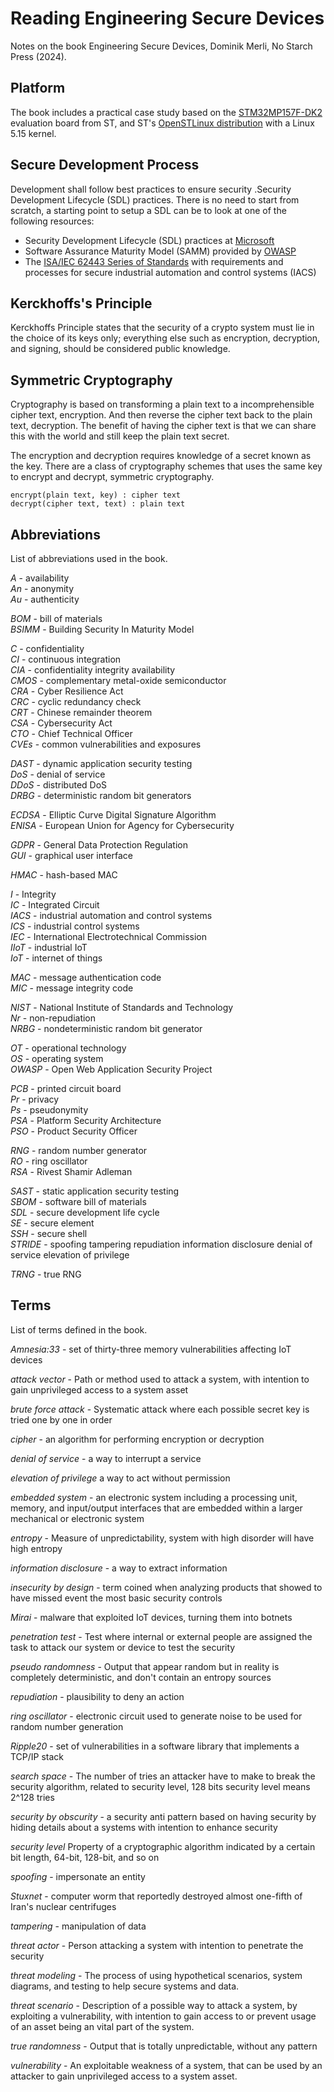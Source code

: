 # Reading Engineering Secure Devices

Notes on the book Engineering Secure Devices, Dominik Merli, No Starch Press (2024).

## Platform

The book includes a practical case study based on the [STM32MP157F-DK2](https://www.st.com/en/evaluation-tools/stm32mp157f-dk2.html) evaluation board from ST, and ST's [OpenSTLinux distribution](https://wiki.st.com/stm32mpu/wiki/Category:OpenSTLinux_distribution) with a Linux 5.15 kernel.

## Secure Development Process

Development shall follow best practices to ensure security .Security Development Lifecycle (SDL) practices. There is no need to start from scratch, a starting point to setup a SDL can be to look at one of the following resources:
- Security Development Lifecycle (SDL) practices at [Microsoft](https://www.microsoft.com/en-us/securityengineering/sdl/practices?oneroute=true)
- Software Assurance Maturity Model (SAMM) provided by [OWASP](https://owaspsamm.org/model/) 
- The [ISA/IEC 62443 Series of Standards](https://www.isa.org/standards-and-publications/isa-standards/isa-iec-62443-series-of-standards) with requirements and processes for secure industrial automation and control systems (IACS)

## Kerckhoffs's Principle

Kerckhoffs Principle states that the security of a crypto system must lie in the choice of its keys only; everything else such as encryption, decryption, and signing, should be considered public knowledge.

## Symmetric Cryptography

Cryptography is based on transforming a plain text to a incomprehensible cipher text, encryption. And then reverse the cipher text back to the plain text, decryption. The benefit of having the cipher text is that we can share this with the world and still keep the plain text secret. 

The encryption and decryption requires knowledge of a secret known as the key. There are a class of cryptography schemes that uses the same key to encrypt and decrypt, symmetric cryptography.  

```text
encrypt(plain text, key) : cipher text
decrypt(cipher text, text) : plain text
```

## Abbreviations

List of abbreviations used in the book.

*A* - availability  
*An* - anonymity  
*Au* - authenticity  

*BOM* - bill of materials  
*BSIMM* - Building Security In Maturity Model  

*C* - confidentiality  
*CI* - continuous integration  
*CIA* - confidentiality integrity availability  
*CMOS* - complementary metal-oxide semiconductor  
*CRA* - Cyber Resilience Act  
*CRC* - cyclic redundancy check  
*CRT* - Chinese remainder theorem  
*CSA* - Cybersecurity Act  
*CTO* - Chief Technical Officer  
*CVEs* - common vulnerabilities and exposures   

*DAST* - dynamic application security testing  
*DoS* - denial of service  
*DDoS* - distributed DoS  
*DRBG* - deterministic random bit generators  

*ECDSA* - Elliptic Curve Digital Signature Algorithm  
*ENISA* - European Union for Agency for Cybersecurity  

*GDPR* - General Data Protection Regulation  
*GUI* - graphical user interface  

*HMAC* - hash-based MAC  

*I* - Integrity  
*IC* - Integrated Circuit  
*IACS* - industrial automation and control systems  
*ICS* - industrial control systems  
*IEC* - International Electrotechnical Commission  
*IIoT* - industrial IoT  
*IoT* - internet of things  

*MAC* - message authentication code  
*MIC* - message integrity code  

*NIST* - National Institute of Standards and Technology  
*Nr* - non-repudiation  
*NRBG* - nondeterministic random bit generator  

*OT* - operational technology  
*OS* - operating system  
*OWASP* - Open Web Application Security Project  

*PCB* - printed circuit board  
*Pr* - privacy  
*Ps* - pseudonymity  
*PSA* - Platform Security Architecture  
*PSO* - Product Security Officer  

*RNG* - random number generator  
*RO* - ring oscillator  
*RSA* - Rivest Shamir Adleman

*SAST* - static application security testing  
*SBOM* - software bill of materials  
*SDL* - secure development life cycle  
*SE* - secure element  
*SSH* - secure shell  
*STRIDE* - spoofing tampering repudiation information  disclosure denial of service elevation of privilege  

*TRNG* - true RNG  

## Terms

List of terms defined in the book.

*Amnesia:33* - set of thirty-three memory vulnerabilities affecting IoT devices

*attack vector* - Path or method used to attack a system, with intention to gain unprivileged access to a system asset

*brute force attack* - Systematic attack where each possible secret key is tried one by one in order

*cipher* - an algorithm for performing encryption or decryption

*denial of service* - a way to interrupt a service

*elevation of privilege* a way to act without permission

*embedded system* - an electronic system including a processing unit, memory, and input/output interfaces that are embedded within a larger mechanical or electronic system

*entropy* - Measure of unpredictability, system with high disorder will have high entropy

*information disclosure* - a way to extract information

*insecurity by design* - term coined when analyzing products that showed to have missed event the most basic security controls

*Mirai* - malware that exploited IoT devices, turning them into botnets


*penetration test* - Test where internal or external people are assigned the task to attack our system or device to test the security

*pseudo randomness* - Output that appear random but in reality is completely deterministic, and don't contain an entropy sources

*repudiation* - plausibility to deny an action 

*ring oscillator* - electronic circuit used to generate noise to be used for random number generation

*Ripple20* - set of vulnerabilities in a software library that implements a TCP/IP stack

*search space* - The number of tries an attacker have to make to break the security algorithm, related to security level, 128 bits security level means 2^128 tries

*security by obscurity* - a security anti pattern based on having security by hiding details about a systems with intention to enhance security

*security level* Property of a cryptographic algorithm indicated by a certain bit length, 64-bit, 128-bit, and so on

*spoofing* - impersonate an entity

*Stuxnet* - computer worm that reportedly destroyed almost one-fifth of Iran's nuclear centrifuges

*tampering* - manipulation of data

*threat actor* - Person attacking a system with intention to penetrate the security

*threat modeling* - The process of using hypothetical scenarios, system diagrams, and testing to help secure systems and data.

*threat scenario* - Description of a possible way to attack a system, by exploiting a vulnerability, with intention to gain access to or prevent usage of an asset being an vital part of the system. 

*true randomness* - Output that is totally unpredictable, without any pattern

*vulnerability* - An exploitable weakness of a system, that can be used by an attacker to gain unprivileged access to a system asset.
